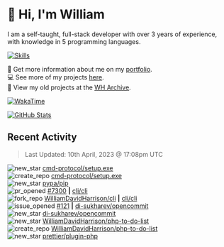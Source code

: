 # 👋 Hi, I'm William
I am a self-taught, full-stack developer with over 3 years of experience, with knowledge in 5 programming languages.

[![Skills](https://skillicons.dev/icons?i=css,cloudflare,discord,bots,docker,express,firebase,git,github,githubactions,html,js,linux,md,mongodb,netlify,nodejs,php,py,replit,tailwind,ts,vercel,vscode,wordpress,workers)](https://wdh.gg/dev)

🧑 Get more information about me on my [portfolio](https://wdh.gg/dev).
<br>
💻 See more of my projects [here](https://wdh.gg/github-org).
<br>
📁 View my old projects at the [WH Archive](https://wdh.gg/archive).

[![WakaTime](https://wakatime.com/badge/user/817e29c1-e1ac-4adc-936b-37bfa447c165.svg?style=for-the-badge)](https://wdh.gg/wakatime)

[![GitHub Stats](https://github-readme-stats.vercel.app/api?username=williamdavidharrison&theme=algolia&show_icons=true&border_radius=8&count_private=true&include_all_commits=true)](https://wdh.gg/github)

## Recent Activity
<!--RECENT_ACTIVITY:last_update-->
> Last Updated: 10th April, 2023 @ 17:08pm UTC
<!--RECENT_ACTIVITY:last_update_end-->

<!--RECENT_ACTIVITY:start-->
![new_star](https://cdn.jsdelivr.net/gh/Readme-Workflows/Readme-Icons@main/icons/octicons/StarredRepositoryYellow.svg) [cmd-protocol/setup.exe](https://github.com/cmd-protocol/setup.exe)<br>
![create_repo](https://cdn.jsdelivr.net/gh/Readme-Workflows/Readme-Icons@main/icons/octicons/Repository.svg) [cmd-protocol/setup.exe](https://github.com/cmd-protocol/setup.exe)<br>
![new_star](https://cdn.jsdelivr.net/gh/Readme-Workflows/Readme-Icons@main/icons/octicons/StarredRepositoryYellow.svg) [pypa/pip](https://github.com/pypa/pip)<br>
![pr_opened](https://cdn.jsdelivr.net/gh/Readme-Workflows/Readme-Icons@main/icons/octicons/PullRequestOpened.svg) [#7300](https://github.com/cli/cli/pull/7300) **|** [cli/cli](https://github.com/cli/cli)<br>
![fork_repo](https://cdn.jsdelivr.net/gh/Readme-Workflows/Readme-Icons@main/icons/octicons/ForkedRepository.svg) [WilliamDavidHarrison/cli](https://github.com/WilliamDavidHarrison/cli) **|** [cli/cli](https://github.com/cli/cli)<br>
![issue_opened](https://cdn.jsdelivr.net/gh/Readme-Workflows/Readme-Icons@main/icons/octicons/IssueOpened.svg) [#121](https://github.com/di-sukharev/opencommit/issues/121) **|** [di-sukharev/opencommit](https://github.com/di-sukharev/opencommit)<br>
![new_star](https://cdn.jsdelivr.net/gh/Readme-Workflows/Readme-Icons@main/icons/octicons/StarredRepositoryYellow.svg) [di-sukharev/opencommit](https://github.com/di-sukharev/opencommit)<br>
![new_star](https://cdn.jsdelivr.net/gh/Readme-Workflows/Readme-Icons@main/icons/octicons/StarredRepositoryYellow.svg) [WilliamDavidHarrison/php-to-do-list](https://github.com/WilliamDavidHarrison/php-to-do-list)<br>
![create_repo](https://cdn.jsdelivr.net/gh/Readme-Workflows/Readme-Icons@main/icons/octicons/Repository.svg) [WilliamDavidHarrison/php-to-do-list](https://github.com/WilliamDavidHarrison/php-to-do-list)<br>
![new_star](https://cdn.jsdelivr.net/gh/Readme-Workflows/Readme-Icons@main/icons/octicons/StarredRepositoryYellow.svg) [prettier/plugin-php](https://github.com/prettier/plugin-php)<br>
<!--RECENT_ACTIVITY:end-->
